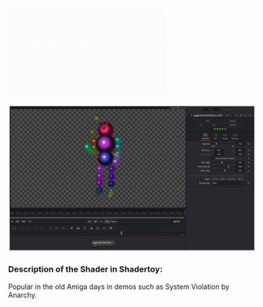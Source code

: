 [![Image](JugglerRetroBallObjects.gif)](ShaderOfTheWeek/Infrastructure.md)


[![Thumbnail](JugglerRetroBallObjects_screenshot.png)](JugglerRetroBallObjects.fuse)

### Description of the Shader in Shadertoy:
Popular in the old Amiga days in demos such as System Violation by Anarchy.

